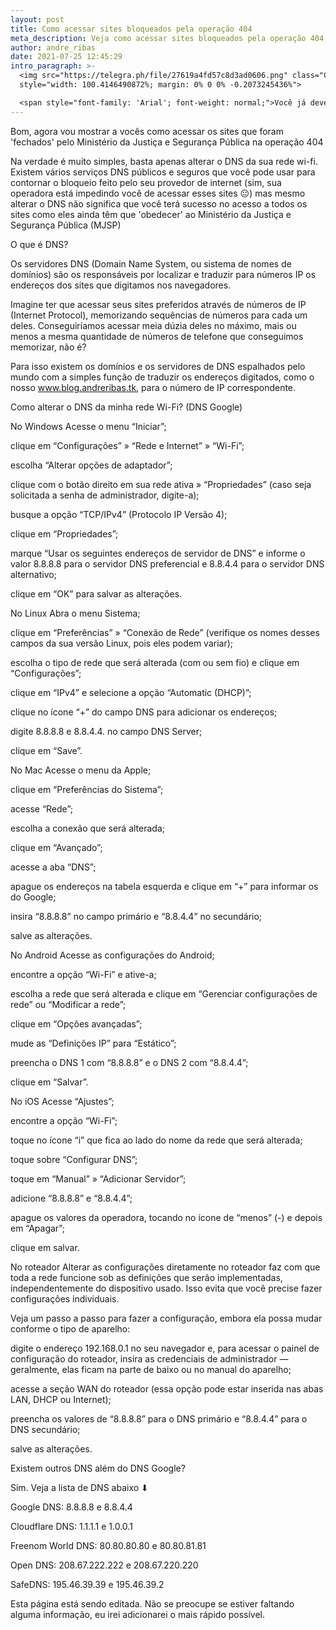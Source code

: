 ```yaml
---
layout: post
title: Como acessar sites bloqueados pela operação 404
meta_description: Veja como acessar sites bloqueados pela operação 404
author: andre_ribas
date: 2021-07-25 12:45:29
intro_paragraph: >-
  <img src="https://telegra.ph/file/27619a4fd57c8d3ad0606.png" class="CENy8b"
  style="width: 100.4146490872%; margin: 0% 0 0% -0.2073245436%">

  <span style="font-family: 'Arial'; font-weight: normal;">Você já deve ter ouvido falar da </span><span class=" aw5Odc" style="font-family: 'Arial'; font-weight: normal; text-decoration: underline;"><a class="XqQF9c" href="/operacao-404">Operação 404</a></span><span style="font-family: 'Arial'; font-weight: normal;">", que fechou mais de 300 sites e aplicativos de pirataria e muitos 'perderam' seus sites favoritos de séries, filmes, anime e músicas"
---
```

Bom, agora vou mostrar a vocês como acessar os sites que foram 'fechados' pelo Ministério da Justiça e Segurança Pública na operação 404



Na verdade é muito simples, basta apenas alterar o DNS da sua rede wi-fi. Existem vários serviços DNS públicos e seguros que você pode usar para contornar o bloqueio feito pelo seu provedor de internet (sim, sua operadora está impedindo você de acessar esses sites 😐) mas mesmo alterar o DNS não significa que você terá sucesso no acesso a todos os sites como eles ainda têm que 'obedecer' ao Ministério da Justiça e Segurança Pública (MJSP)

O que é DNS? 

Os servidores DNS (Domain Name System, ou sistema de nomes de domínios) são os responsáveis por localizar e traduzir para números IP os endereços dos sites que digitamos nos navegadores.



Imagine ter que acessar seus sites preferidos através de números de IP (Internet Protocol), memorizando sequências de números para cada um deles. Conseguiríamos acessar meia dúzia deles no máximo, mais ou menos a mesma quantidade de números de telefone que conseguimos memorizar, não é?



Para isso existem os domínios e os servidores de DNS espalhados pelo mundo com a simples função de traduzir os endereços digitados, como o nosso www.blog.andreribas.tk, para o número de IP correspondente.



Como alterar o DNS da minha rede Wi-Fi? (DNS Google)

No Windows
Acesse o menu “Iniciar”;

clique em “Configurações” » “Rede e Internet” » “Wi-Fi”;

escolha “Alterar opções de adaptador”;

clique com o botão direito em sua rede ativa » “Propriedades” (caso seja solicitada a senha de administrador, digite-a);

busque a opção “TCP/IPv4” (Protocolo IP Versão 4);

clique em “Propriedades”;

marque “Usar os seguintes endereços de servidor de DNS” e informe o valor 8.8.8.8 para o servidor DNS preferencial e 8.8.4.4 para o servidor DNS alternativo;

clique em “OK” para salvar as alterações.





No Linux
Abra o menu Sistema;

clique em “Preferências” » “Conexão de Rede” (verifique os nomes desses campos da sua versão Linux, pois eles podem variar);

escolha o tipo de rede que será alterada (com ou sem fio) e clique em “Configurações”;

clique em “IPv4” e selecione a opção “Automatic (DHCP)”;

clique no ícone “+” do campo DNS para adicionar os endereços;

digite 8.8.8.8 e 8.8.4.4. no campo DNS Server;

clique em “Save”.



No Mac
Acesse o menu da Apple;

clique em “Preferências do Sistema”;

acesse “Rede”;

escolha a conexão que será alterada;

clique em “Avançado”;

acesse a aba “DNS”;



apague os endereços na tabela esquerda e clique em “+” para informar os do Google;

insira “8.8.8.8” no campo primário e “8.8.4.4” no secundário;

salve as alterações.



No Android
Acesse as configurações do Android;

encontre a opção “Wi-Fi” e ative-a;





escolha a rede que será alterada e clique em “Gerenciar configurações de rede” ou “Modificar a rede”;

clique em “Opções avançadas”;





mude as “Definições IP” para “Estático”;

preencha o DNS 1 com “8.8.8.8” e o DNS 2 com “8.8.4.4”;

clique em “Salvar”.



No iOS
Acesse “Ajustes”;

encontre a opção “Wi-Fi”;



toque no ícone “i” que fica ao lado do nome da rede que será alterada;

toque sobre “Configurar DNS”;





toque em “Manual” » “Adicionar Servidor”;

adicione “8.8.8.8” e “8.8.4.4”;



apague os valores da operadora, tocando no ícone de “menos” (-) e depois em “Apagar”;

clique em salvar.



No roteador
Alterar as configurações diretamente no roteador faz com que toda a rede funcione sob as definições que serão implementadas, independentemente do dispositivo usado. Isso evita que você precise fazer configurações individuais.

Veja um passo a passo para fazer a configuração, embora ela possa mudar conforme o tipo de aparelho:

digite o endereço 192.168.0.1 no seu navegador e, para acessar o painel de configuração do roteador, insira as credenciais de administrador — geralmente, elas ficam na parte de baixo ou no manual do aparelho;



acesse a seção WAN do roteador (essa opção pode estar inserida nas abas LAN, DHCP ou Internet);



preencha os valores de “8.8.8.8” para o DNS primário e “8.8.4.4” para o DNS secundário;

salve as alterações.





Existem outros DNS além do DNS Google?

Sim. Veja a lista de DNS abaixo ⬇

Google DNS: 8.8.8.8 e 8.8.4.4

Cloudflare DNS: 1.1.1.1 e 1.0.0.1

Freenom World DNS: 80.80.80.80 e 80.80.81.81

Open DNS: 208.67.222.222 e 208.67.220.220

SafeDNS: 195.46.39.39 e 195.46.39.2

Esta página está sendo editada. Não se preocupe se estiver faltando alguma informação, eu irei adicionarei o mais rápido possível.